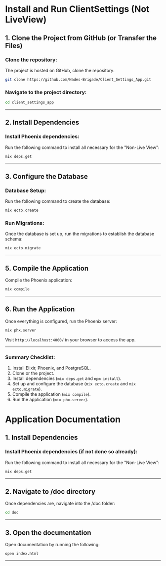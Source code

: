 # Install and Run ClientSettings (Not LiveView)
## 1. Clone the Project from GitHub (or Transfer the Files)

### Clone the repository:
The project is hosted on GitHub, clone the repository:
```bash
git clone https://github.com/Nades-Brigade/Client_Settings_App.git
```

### Navigate to the project directory:
```bash
cd client_settings_app
```

---

## 2. Install Dependencies

### Install Phoenix dependencies:
Run the following command to install all necessary for the "Non-Live View":
```bash
mix deps.get
```

---

## 3. Configure the Database

### Database Setup:
Run the following command to create the database:
```bash
mix ecto.create
```

### Run Migrations:
Once the database is set up, run the migrations to establish the database schema:
```bash
mix ecto.migrate
```

---

## 5. Compile the Application

Compile the Phoenix application:
```bash
mix compile
```

---

## 6. Run the Application

Once everything is configured, run the Phoenix server:
```bash
mix phx.server
```

Visit `http://localhost:4000/` in your browser to access the app.

---

### Summary Checklist:

1. Install Elixir, Phoenix, and PostgreSQL.
2. Clone or the project.
3. Install dependencies (`mix deps.get` and `npm install`).
4. Set up and configure the database (`mix ecto.create` and `mix ecto.migrate`).
5. Compile the application (`mix compile`).
6. Run the application (`mix phx.server`).


# Application Documentation 
## 1. Install Dependencies

### Install Phoenix dependencies (if not done so already):
Run the following command to install all necessary for the "Non-Live View":
```bash
mix deps.get
```

---
## 2. Navigate to /doc directory

Once dependencies are, navigate into the /doc folder:
```bash
cd doc
```

---
## 3. Open the documentation

Open documentation by running the following:
```bash
open index.html
```

---